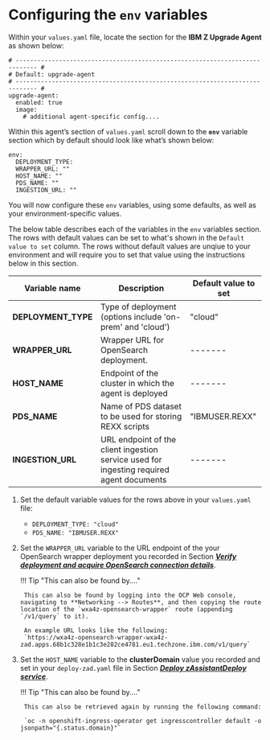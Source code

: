 # Configuring the `env` variables

Within your `values.yaml` file, locate the section for the **IBM Z Upgrade Agent** as shown below:

```
# ---------------------------------------------------------------------------- #
# Default: upgrade-agent
# ---------------------------------------------------------------------------- #
upgrade-agent:
  enabled: true
  image:
    # additional agent-specific config....
```

Within this agent’s section of `values.yaml` scroll down to the **`env`** variable section which by default should look like what’s shown below:

```
env:
  DEPLOYMENT_TYPE:
  WRAPPER_URL: ""
  HOST_NAME: ""
  PDS_NAME: ""
  INGESTION_URL: ""
```

You will now configure these `env` variables, using some defaults, as well as your environment-specific values.

The below table describes each of the variables in the `env` variables section. The rows with default values can be set to what's shown in the `Default value to set` column. The rows without default values are unqiue to your environment and will require you to set that value using the instructions below in this section. 

**Variable name** | **Description** | **Default value to set**
--- | --- | ---
**DEPLOYMENT_TYPE** | Type of deployment (options include 'on-prem' and 'cloud') | "cloud"
**WRAPPER_URL** | Wrapper URL for OpenSearch deployment. | -------
**HOST_NAME** | Endpoint of the cluster in which the agent is deployed | -------
**PDS_NAME** | Name of PDS dataset to be used for storing REXX scripts | "IBMUSER.REXX"
**INGESTION_URL** | URL endpoint of the client ingestion service used for ingesting required agent documents | -------

1. Set the default variable values for the rows above in your `values.yaml` file:

    * `DEPLOYMENT_TYPE: "cloud"`
    * `PDS_NAME: "IBMUSER.REXX"`

2. Set the `WRAPPER_URL` variable to the URL endpoint of the your OpenSearch wrapper deployment you recorded in Section ***[Verify deployment and acquire OpenSearch connection details](../../zAssistantDeploy/verify-deployment.md)***.
  

    !!! Tip "This can also be found by...."
    
        This can also be found by logging into the OCP Web console, navigating to **Networking --> Routes**, and then copying the route location of the `wxa4z-opensearch-wrapper` route (appending `/v1/query` to it).

        An example URL looks like the following:
        `https://wxa4z-opensearch-wrapper-wxa4z- zad.apps.68b1c328e1b1c3e282ce4781.eu1.techzone.ibm.com/v1/query`

3. Set the `HOST_NAME` variable to the **clusterDomain** value you recorded and set in your `deploy-zad.yaml` file in Section ***[Deploy zAssistantDeploy service](../../zAssistantDeploy/deploy-zAssistantDeploy.md)***.

    !!! Tip "This can also be found by...."
    
        This can also be retrieved again by running the following command:

        `oc -n openshift-ingress-operator get ingresscontroller default -o jsonpath="{.status.domain}"`

